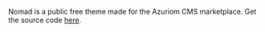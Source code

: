 Nomad is a public free theme made for the Azuriom CMS marketplace.
Get the source code [here](https://github.com/wiregency/nomad-theme).